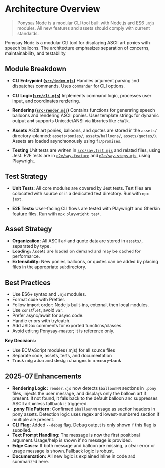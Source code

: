 # Architecture Overview

> Ponysay Node is a modular CLI tool built with Node.js and ES6 `.mjs` modules. All new features and assets should comply with current standards.

Ponysay Node is a modular CLI tool for displaying ASCII art ponies with speech balloons. The architecture emphasizes separation of concerns, maintainability, and testability.

## Module Breakdown

- **CLI Entrypoint ([`src/index.mjs`](../src/index.mjs:1))**
  Handles argument parsing and dispatches commands. Uses `commander` for CLI options.

- **CLI Logic ([`src/cli.mjs`](../src/cli.mjs:1))**
  Implements command logic, processes user input, and coordinates rendering.

- **Rendering ([`src/render.mjs`](../src/render.mjs:1))**
  Contains functions for generating speech balloons and rendering ASCII ponies. Uses template strings for dynamic output and supports Unicode/ANSI via libraries like `chalk`.

- **Assets**
  ASCII art ponies, balloons, and quotes are stored in the `assets/` directory (planned: `assets/ponies/`, `assets/balloons/`, `assets/quotes/`). Assets are loaded asynchronously using `fs/promises`.

- **Testing**
  Unit tests are written in [`src/say.test.mjs`](../src/say.test.mjs:1) and related files, using Jest. E2E tests are in [`e2e/say.feature`](../e2e/say.feature:1) and [`e2e/say.steps.mjs`](../e2e/say.steps.mjs:1), using Playwright.

## Test Strategy

- **Unit Tests:**
  All core modules are covered by Jest tests. Test files are colocated with source or in a dedicated test directory.
  Run with `npx jest`.

- **E2E Tests:**
  User-facing CLI flows are tested with Playwright and Gherkin feature files.
  Run with `npx playwright test`.

## Asset Strategy

- **Organization:**
  All ASCII art and quote data are stored in `assets/`, separated by type.
- **Loading:**
  Assets are loaded on demand and may be cached for performance.
- **Extensibility:**
  New ponies, balloons, or quotes can be added by placing files in the appropriate subdirectory.

## Best Practices

- Use ES6+ syntax and `.mjs` modules.
- Format code with Prettier.
- Follow import order: Node.js built-ins, external, then local modules.
- Use `const`/`let`, avoid `var`.
- Prefer async/await for async code.
- Handle errors with try/catch.
- Add JSDoc comments for exported functions/classes.
- Avoid editing Ponysay-master; it is reference only.

**Key Decisions:**
- Use ECMAScript modules (.mjs) for all source files
- Separate code, assets, tests, and documentation
- Track migration and design changes in memory-bank
## 2025-07 Enhancements

- **Rendering Logic:** `render.cjs` now detects `$balloonNN` sections in `.pony` files, injects the user message, and displays only the balloon art if present. If not found, it falls back to the default balloon and suppresses ASCII art unless fallback is triggered.
- **.pony File Pattern:** Confirmed `$balloonNN` usage as section headers in pony assets. Detection logic uses regex and lowest-numbered section if multiple are present.
- **CLI Flag:** Added `--debug` flag. Debug output is only shown if this flag is supplied.
- **Text Prompt Handling:** The message is now the first positional argument. Usage/help is shown if no message is provided.
- **Edge Cases:** If both message and balloon are missing, a clear error or usage message is shown. Fallback logic is robust.
- **Documentation:** All new logic is explained inline in code and summarized here.
